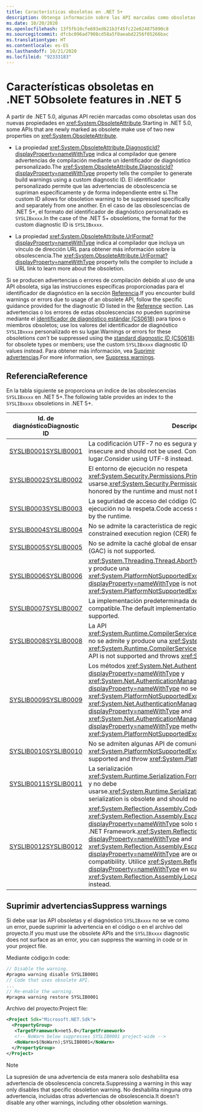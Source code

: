 ```yaml
---
title: Características obsoletas en .NET 5+
description: Obtenga información sobre las API marcadas como obsoletas en .NET 5.0 y versiones posteriores que generan advertencias del compilador SYSLIB.
ms.date: 10/20/2020
ms.openlocfilehash: 13f5fb10cfe693ed621b3f45fc22e024875890c8
ms.sourcegitcommit: dfcbc096ad7908cd58a5f0aeabd2256f05266bac
ms.translationtype: HT
ms.contentlocale: es-ES
ms.lasthandoff: 10/21/2020
ms.locfileid: "92333183"
---
```

# <a name="obsolete-features-in-net-5"></a><span data-ttu-id="d618d-103">Características obsoletas en .NET 5</span><span class="sxs-lookup"><span data-stu-id="d618d-103">Obsolete features in .NET 5</span></span>

<span data-ttu-id="d618d-104">A partir de .NET 5.0, algunas API recién marcadas como obsoletas usan dos nuevas propiedades en <xref:System.ObsoleteAttribute>.</span><span class="sxs-lookup"><span data-stu-id="d618d-104">Starting in .NET 5.0, some APIs that are newly marked as obsolete make use of two new properties on <xref:System.ObsoleteAttribute>.</span></span>

- <span data-ttu-id="d618d-105">La propiedad <xref:System.ObsoleteAttribute.DiagnosticId?displayProperty=nameWithType> indica al compilador que genere advertencias de compilación mediante un identificador de diagnóstico personalizado.</span><span class="sxs-lookup"><span data-stu-id="d618d-105">The <xref:System.ObsoleteAttribute.DiagnosticId?displayProperty=nameWithType> property tells the compiler to generate build warnings using a custom diagnostic ID.</span></span> <span data-ttu-id="d618d-106">El identificador personalizado permite que las advertencias de obsolescencia se supriman específicamente y de forma independiente entre sí.</span><span class="sxs-lookup"><span data-stu-id="d618d-106">The custom ID allows for obsoletion warning to be suppressed specifically and separately from one another.</span></span> <span data-ttu-id="d618d-107">En el caso de las obsolescencias de .NET 5+, el formato del identificador de diagnóstico personalizado es `SYSLIBxxxx`.</span><span class="sxs-lookup"><span data-stu-id="d618d-107">In the case of the .NET 5+ obsoletions, the format for the custom diagnostic ID is `SYSLIBxxxx`.</span></span>

- <span data-ttu-id="d618d-108">La propiedad <xref:System.ObsoleteAttribute.UrlFormat?displayProperty=nameWithType> indica al compilador que incluya un vínculo de dirección URL para obtener más información sobre la obsolescencia.</span><span class="sxs-lookup"><span data-stu-id="d618d-108">The <xref:System.ObsoleteAttribute.UrlFormat?displayProperty=nameWithType> property tells the compiler to include a URL link to learn more about the obsoletion.</span></span>

<span data-ttu-id="d618d-109">Si se producen advertencias o errores de compilación debido al uso de una API obsoleta, siga las instrucciones específicas proporcionadas para el identificador de diagnóstico en la sección [Referencia](#reference).</span><span class="sxs-lookup"><span data-stu-id="d618d-109">If you encounter build warnings or errors due to usage of an obsolete API, follow the specific guidance provided for the diagnostic ID listed in the [Reference](#reference) section.</span></span> <span data-ttu-id="d618d-110">Las advertencias o los errores de estas obsolescencias *no* pueden suprimirse mediante el [identificador de diagnóstico estándar (CS0618)](../../csharp/language-reference/compiler-messages/cs0618.md) para tipos o miembros obsoletos; use los valores del identificador de diagnóstico `SYSLIBxxxx` personalizado en su lugar.</span><span class="sxs-lookup"><span data-stu-id="d618d-110">Warnings or errors for these obsoletions *can't* be suppressed using the [standard diagnostic ID (CS0618)](../../csharp/language-reference/compiler-messages/cs0618.md) for obsolete types or members; use the custom `SYSLIBxxxx` diagnostic ID values instead.</span></span> <span data-ttu-id="d618d-111">Para obtener más información, vea [Suprimir advertencias](#suppress-warnings).</span><span class="sxs-lookup"><span data-stu-id="d618d-111">For more information, see [Suppress warnings](#suppress-warnings).</span></span>

## <a name="reference"></a><span data-ttu-id="d618d-112">Referencia</span><span class="sxs-lookup"><span data-stu-id="d618d-112">Reference</span></span>

<span data-ttu-id="d618d-113">En la tabla siguiente se proporciona un índice de las obsolescencias `SYSLIBxxxx` en .NET 5+.</span><span class="sxs-lookup"><span data-stu-id="d618d-113">The following table provides an index to the `SYSLIBxxxx` obsoletions in .NET 5+.</span></span>

| <span data-ttu-id="d618d-114">Id. de diagnóstico</span><span class="sxs-lookup"><span data-stu-id="d618d-114">Diagnostic ID</span></span> | <span data-ttu-id="d618d-115">Descripción</span><span class="sxs-lookup"><span data-stu-id="d618d-115">Description</span></span> |
| - | - |
| [<span data-ttu-id="d618d-116">SYSLIB0001</span><span class="sxs-lookup"><span data-stu-id="d618d-116">SYSLIB0001</span></span>](syslib0001.md) | <span data-ttu-id="d618d-117">La codificación UTF-7 no es segura y no debe usarse.</span><span class="sxs-lookup"><span data-stu-id="d618d-117">The UTF-7 encoding is insecure and should not be used.</span></span> <span data-ttu-id="d618d-118">Considere la posibilidad de usar UTF-8 en su lugar.</span><span class="sxs-lookup"><span data-stu-id="d618d-118">Consider using UTF-8 instead.</span></span> |
| [<span data-ttu-id="d618d-119">SYSLIB0002</span><span class="sxs-lookup"><span data-stu-id="d618d-119">SYSLIB0002</span></span>](syslib0002.md) | <span data-ttu-id="d618d-120">El entorno de ejecución no respeta <xref:System.Security.Permissions.PrincipalPermissionAttribute> y no debe usarse.</span><span class="sxs-lookup"><span data-stu-id="d618d-120"><xref:System.Security.Permissions.PrincipalPermissionAttribute> is not honored by the runtime and must not be used.</span></span> |
| [<span data-ttu-id="d618d-121">SYSLIB0003</span><span class="sxs-lookup"><span data-stu-id="d618d-121">SYSLIB0003</span></span>](syslib0003.md) | <span data-ttu-id="d618d-122">La seguridad de acceso del código (CAS) no es compatible o el entorno de ejecución no la respeta.</span><span class="sxs-lookup"><span data-stu-id="d618d-122">Code access security (CAS) is not supported or honored by the runtime.</span></span> |
| [<span data-ttu-id="d618d-123">SYSLIB0004</span><span class="sxs-lookup"><span data-stu-id="d618d-123">SYSLIB0004</span></span>](syslib0004.md) | <span data-ttu-id="d618d-124">No se admite la característica de regiones de ejecución restringidas (CER).</span><span class="sxs-lookup"><span data-stu-id="d618d-124">The constrained execution region (CER) feature is not supported.</span></span> |
| [<span data-ttu-id="d618d-125">SYSLIB0005</span><span class="sxs-lookup"><span data-stu-id="d618d-125">SYSLIB0005</span></span>](syslib0005.md) | <span data-ttu-id="d618d-126">No se admite la caché global de ensamblados (GAC).</span><span class="sxs-lookup"><span data-stu-id="d618d-126">The global assembly cache (GAC) is not supported.</span></span> |
| [<span data-ttu-id="d618d-127">SYSLIB0006</span><span class="sxs-lookup"><span data-stu-id="d618d-127">SYSLIB0006</span></span>](syslib0006.md) | <span data-ttu-id="d618d-128"><xref:System.Threading.Thread.Abort?displayProperty=nameWithType> no se admite y produce una <xref:System.PlatformNotSupportedException>.</span><span class="sxs-lookup"><span data-stu-id="d618d-128"><xref:System.Threading.Thread.Abort?displayProperty=nameWithType> is not supported and throws <xref:System.PlatformNotSupportedException>.</span></span> |
| [<span data-ttu-id="d618d-129">SYSLIB0007</span><span class="sxs-lookup"><span data-stu-id="d618d-129">SYSLIB0007</span></span>](syslib0007.md) | <span data-ttu-id="d618d-130">La implementación predeterminada de este algoritmo de criptografía no es compatible.</span><span class="sxs-lookup"><span data-stu-id="d618d-130">The default implementation of this cryptography algorithm is not supported.</span></span> |
| [<span data-ttu-id="d618d-131">SYSLIB0008</span><span class="sxs-lookup"><span data-stu-id="d618d-131">SYSLIB0008</span></span>](syslib0008.md) | <span data-ttu-id="d618d-132">La API <xref:System.Runtime.CompilerServices.DebugInfoGenerator.CreatePdbGenerator> no se admite y produce una <xref:System.PlatformNotSupportedException>.</span><span class="sxs-lookup"><span data-stu-id="d618d-132">The <xref:System.Runtime.CompilerServices.DebugInfoGenerator.CreatePdbGenerator> API is not supported and throws <xref:System.PlatformNotSupportedException>.</span></span> |
| [<span data-ttu-id="d618d-133">SYSLIB0009</span><span class="sxs-lookup"><span data-stu-id="d618d-133">SYSLIB0009</span></span>](syslib0009.md) | <span data-ttu-id="d618d-134">Los métodos <xref:System.Net.AuthenticationManager.Authenticate%2A?displayProperty=nameWithType> y <xref:System.Net.AuthenticationManager.PreAuthenticate%2A?displayProperty=nameWithType> no se admiten y producen una <xref:System.PlatformNotSupportedException>.</span><span class="sxs-lookup"><span data-stu-id="d618d-134">The <xref:System.Net.AuthenticationManager.Authenticate%2A?displayProperty=nameWithType> and <xref:System.Net.AuthenticationManager.PreAuthenticate%2A?displayProperty=nameWithType> methods are not supported and throw <xref:System.PlatformNotSupportedException>.</span></span> |
| [<span data-ttu-id="d618d-135">SYSLIB0010</span><span class="sxs-lookup"><span data-stu-id="d618d-135">SYSLIB0010</span></span>](syslib0010.md) | <span data-ttu-id="d618d-136">No se admiten algunas API de comunicación remota y producen una <xref:System.PlatformNotSupportedException>.</span><span class="sxs-lookup"><span data-stu-id="d618d-136">Some remoting APIs are not supported and throw <xref:System.PlatformNotSupportedException>.</span></span> |
| [<span data-ttu-id="d618d-137">SYSLIB0011</span><span class="sxs-lookup"><span data-stu-id="d618d-137">SYSLIB0011</span></span>](syslib0011.md) | <span data-ttu-id="d618d-138">La serialización <xref:System.Runtime.Serialization.Formatters.Binary.BinaryFormatter> está obsoleta y no debe usarse.</span><span class="sxs-lookup"><span data-stu-id="d618d-138"><xref:System.Runtime.Serialization.Formatters.Binary.BinaryFormatter> serialization is obsolete and should not be used.</span></span> |
| [<span data-ttu-id="d618d-139">SYSLIB0012</span><span class="sxs-lookup"><span data-stu-id="d618d-139">SYSLIB0012</span></span>](syslib0012.md) | <span data-ttu-id="d618d-140"><xref:System.Reflection.Assembly.CodeBase?displayProperty=nameWithType> y <xref:System.Reflection.Assembly.EscapedCodeBase?displayProperty=nameWithType> solo se incluyen para la compatibilidad con .NET Framework.</span><span class="sxs-lookup"><span data-stu-id="d618d-140"><xref:System.Reflection.Assembly.CodeBase?displayProperty=nameWithType> and <xref:System.Reflection.Assembly.EscapedCodeBase?displayProperty=nameWithType> are only included for .NET Framework compatibility.</span></span> <span data-ttu-id="d618d-141">Utilice <xref:System.Reflection.Assembly.Location?displayProperty=nameWithType> en su lugar.</span><span class="sxs-lookup"><span data-stu-id="d618d-141">Use <xref:System.Reflection.Assembly.Location?displayProperty=nameWithType> instead.</span></span> |

## <a name="suppress-warnings"></a><span data-ttu-id="d618d-142">Suprimir advertencias</span><span class="sxs-lookup"><span data-stu-id="d618d-142">Suppress warnings</span></span>

<span data-ttu-id="d618d-143">Si debe usar las API obsoletas y el diagnóstico `SYSLIBxxxx` no se ve como un error, puede suprimir la advertencia en el código o en el archivo del proyecto.</span><span class="sxs-lookup"><span data-stu-id="d618d-143">If you must use the obsolete APIs and the `SYSLIBxxxx` diagnostic does not surface as an error, you can suppress the warning in code or in your project file.</span></span>

<span data-ttu-id="d618d-144">Mediante código:</span><span class="sxs-lookup"><span data-stu-id="d618d-144">In code:</span></span>

```csharp
// Disable the warning.
#pragma warning disable SYSLIB0001
// Code that uses obsolete API.
...
// Re-enable the warning.
#pragma warning restore SYSLIB0001
```

<span data-ttu-id="d618d-145">Archivo del proyecto:</span><span class="sxs-lookup"><span data-stu-id="d618d-145">Project file:</span></span>

```xml
<Project Sdk="Microsoft.NET.Sdk">
  <PropertyGroup>
   <TargetFramework>net5.0</TargetFramework>
   <!-- NoWarn below suppresses SYSLIB0001 project-wide -->
   <NoWarn>$(NoWarn);SYSLIB0001</NoWarn>
  </PropertyGroup>
</Project>
```

> [!NOTE]
> <span data-ttu-id="d618d-146">La supresión de una advertencia de esta manera solo deshabilita esa advertencia de obsolescencia concreta.</span><span class="sxs-lookup"><span data-stu-id="d618d-146">Suppressing a warning in this way only disables that specific obsoletion warning.</span></span> <span data-ttu-id="d618d-147">No deshabilita ninguna otra advertencia, incluidas otras advertencias de obsolescencia.</span><span class="sxs-lookup"><span data-stu-id="d618d-147">It doesn't disable any other warnings, including other obsoletion warnings.</span></span>
